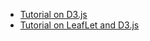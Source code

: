 - [Tutorial on D3.js](https://d3js.org)
- [Tutorial on LeafLet and D3.js](https://bost.ocks.org/mike/leaflet/)

